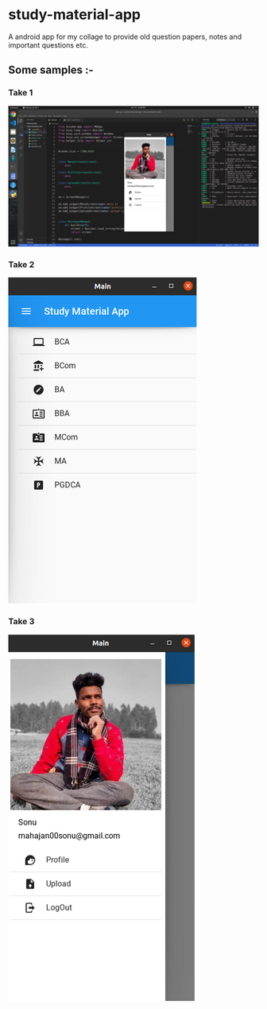 # study-material-app
A android app for my collage to provide old question papers, notes and important questions etc.

## Some samples :-
### Take 1
![Test Image 1](https://github.com/sonumahajan/study-material-app/blob/master/images/Screenshot%20from%202020-10-12%2022-06-49.png)
### Take 2
![Test Image 2](https://github.com/sonumahajan/study-material-app/blob/master/images/Screenshot%20from%202020-12-18%2020-01-07.png)
### Take 3
![Test Image 3](https://github.com/sonumahajan/study-material-app/blob/master/images/Screenshot%20from%202020-10-12%2022-03-50.png)